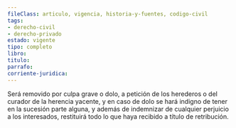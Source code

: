 ```yaml
---
fileClass: articulo, vigencia, historia-y-fuentes, codigo-civil
tags:
- derecho-civil
- derecho-privado
estado: vigente
tipo: completo
libro:
titulo:
parrafo:
corriente-juridica:
---
```

Será removido por culpa grave o dolo, a petición de los herederos o del curador de la herencia yacente, y en caso de dolo se hará indigno de tener en la sucesión parte alguna, y además de indemnizar de cualquier perjuicio a los interesados, restituirá todo lo que haya recibido a título de retribución.